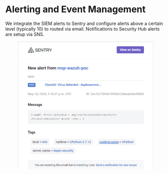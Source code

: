 # Alerting and Event Management

We integrate the SIEM alerts to Sentry and configure alerts above a certain level (typically 10) to routed via email. Notifications to Security Hub alerts are setup via SNS.

<figure><img src="../../.gitbook/assets/image (156).png" alt=""><figcaption></figcaption></figure>
